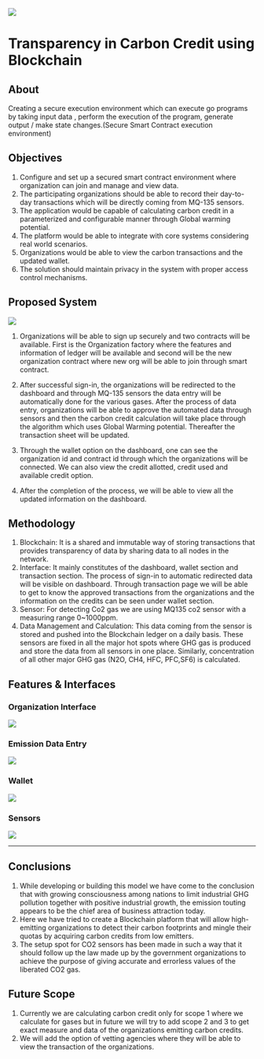 
<img src="https://imagizer.imageshack.com/img923/779/V3hpmo.png"/>
<!-- <div align = center>



<!-- **[<kbd> <br> :rocket: Install <br> </kbd>][Installation]** 
**[<kbd> <br> 📘 Documentation <br> </kbd>][Documentation]** 
**[<kbd> <br> 🕹 Features <br> </kbd>][Features]** 
**[<kbd> <br> 💙 Contribute <br> </kbd>][Contribution]**  

---
</div> --> 

# Transparency in Carbon Credit using Blockchain

## About

Creating a secure execution environment which can execute go programs by taking input data , perform the execution of the program, generate output / make state changes.(Secure Smart Contract execution environment)


## Objectives

1. Configure and set up a secured smart contract environment where organization can join  and manage and view data. 
2. The participating organizations should be able to record their day-to-day transactions which will be directly coming from MQ-135 sensors. 
3. The application would be capable of calculating carbon credit in a parameterized and configurable manner through Global warming potential.
4. The platform would be able to integrate with core systems considering real world scenarios.
5. Organizations would be able to view the carbon transactions and the updated wallet.
6. The solution should maintain privacy in the system with proper access control mechanisms.


## Proposed System

<img src="https://imagizer.imageshack.com/img924/5738/feFv5X.png"/>

1. Organizations will be able to sign up securely and two contracts will be available. First is the Organization factory where the features and information of ledger will be available and second will be the new organization contract where new org will be able to join through smart contract. 

2. After successful sign-in, the organizations will be redirected to the dashboard and through MQ-135 sensors the data entry will be automatically done for the various gases. After the process of data entry, organizations will be able to approve the automated data through sensors  and then the carbon credit calculation will take place through the algorithm which uses Global Warming potential. Thereafter the transaction sheet will be updated.

3. Through the wallet option on the dashboard, one can see the organization id and contract id through which the organizations will be connected. We can also view the credit allotted, credit used and available credit option.

4. After the completion of the process, we will be able to view all the updated information on the dashboard.





## Methodology

1. Blockchain: It is a shared and immutable way of storing transactions that provides transparency of data by sharing data to all nodes in the network.
2. Interface:  It mainly constitutes of the dashboard, wallet section and transaction section. The process of sign-in to automatic redirected data will be visible on dashboard. Through transaction page we will be able to get to know the approved transactions from the organizations and the information on the credits can be seen under wallet section.
3. Sensor: For detecting Co2 gas we are using MQ135 co2 sensor with a measuring range 0~1000ppm.
4. Data Management and Calculation: This data coming from the sensor is stored and pushed into the Blockchain ledger on a daily basis. These sensors are fixed in all the major hot spots where GHG gas is produced and store the data from all sensors in one place. Similarly, concentration of all other major GHG gas (N2O, CH4, HFC, PFC,SF6) is calculated. 





## Features & Interfaces

### Organization Interface

<img src="https://imagizer.imageshack.com/img924/5806/fja4Xo.jpg"/>

### Emission Data Entry

<img src="https://imagizer.imageshack.com/img924/2142/Ksulxw.jpg"/>

### Wallet 

<img src="https://imagizer.imageshack.com/img922/3689/6pO6Pf.jpg"/>

### Sensors

<img src="https://imagizer.imageshack.com/img922/4286/oXqt2G.jpg">


---



## Conclusions

1. While developing or building this model we have come to the conclusion that with growing consciousness among nations to limit industrial  GHG pollution together with positive industrial growth, the emission touting appears to be the chief area of business attraction today.
2. Here we have tried to create a Blockchain platform that will allow high-emitting organizations to detect their carbon footprints and mingle their quotas by acquiring carbon credits from low emitters.
3. The setup spot for CO2 sensors has been made in such a way that it should follow up the law made up by the government organizations to achieve the purpose of giving accurate and errorless values of the liberated CO2 gas.


## Future Scope

1. Currently we are calculating carbon credit only for scope 1 where we calculate for gases but in future we will try to add scope 2 and 3 to get exact measure and data of the organizations emitting carbon credits. 
2. We will add the option of vetting agencies where they will be able to view the transaction of the organizations.



<!------- { Summary } ------>

